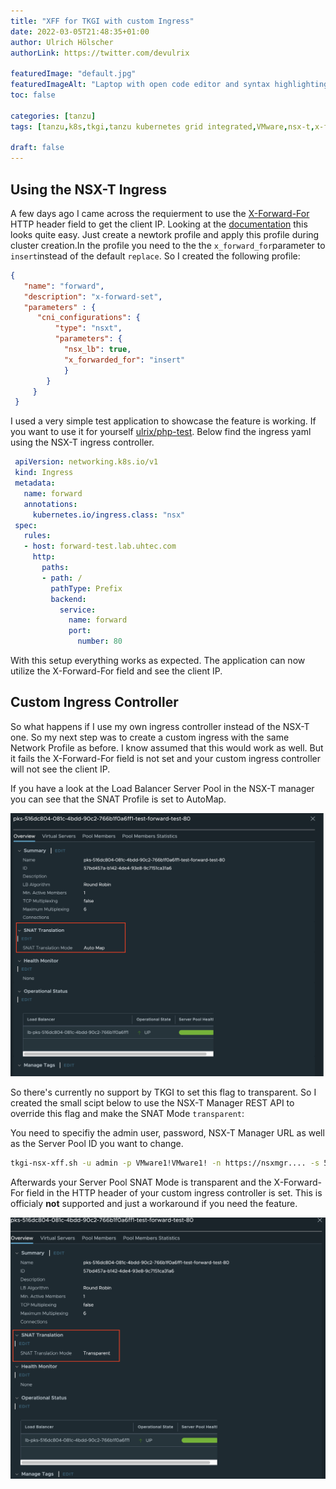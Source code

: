 ```yaml
---
title: "XFF for TKGI with custom Ingress"
date: 2022-03-05T21:48:35+01:00  
author: Ulrich Hölscher
authorLink: https://twitter.com/devulrix

featuredImage: "default.jpg"
featuredImageAlt: "Laptop with open code editor and syntax highlighting blurred to the right."
toc: false

categories: [tanzu]
tags: [tanzu,k8s,tkgi,tanzu kubernetes grid integrated,VMware,nsx-t,x-forward,ingress]

draft: false
---
```

## Using the NSX-T Ingress

A few days ago I came across the requierment to use the [X-Forward-For](https://en.wikipedia.org/wiki/X-Forwarded-For) HTTP header field to get the client IP. Looking at the [documentation](https://docs.pivotal.io/tkgi/1-13/network-profiles-ncp-lb.html) this looks quite easy. Just create a newtork profile and apply this profile during cluster creation.In the profile you need to the the ```x_forward_for```parameter to ```insert```instead of the default ```replace```. So I created the following profile:

```json {linenos=table,hl_lines=[9],linenostart=1}
{
   "name": "forward",
   "description": "x-forward-set",
   "parameters" : {
      "cni_configurations": {
          "type": "nsxt",
          "parameters": {
            "nsx_lb": true,
            "x_forwarded_for": "insert"
            }
        }
     }
 }
 ```

I used a very simple test application to showcase the feature is working. If you want to use it for yourself [ulrix/php-test](https://hub.docker.com/r/ulrix/php-test). Below find the ingress yaml using the NSX-T ingress controller.

```yaml {linenos=table,hl_lines=[6],linenostart=1}
 apiVersion: networking.k8s.io/v1
 kind: Ingress
 metadata:
   name: forward
   annotations:
     kubernetes.io/ingress.class: "nsx"
 spec:
   rules:
   - host: forward-test.lab.uhtec.com
     http:
       paths:
       - path: /
         pathType: Prefix
         backend:
           service:
             name: forward
             port:
               number: 80
```

With this setup everything works as expected. The application can now utilize the X-Forward-For field and see the client IP.

## Custom Ingress Controller

So what happens if I use my own ingress controller instead of the NSX-T one. So my next step was to create a custom ingress with the same Network Profile as before. I know assumed that this would work as well. But it fails the X-Forward-For field is not set and your custom ingress controller will not see the client IP.

If you have a look at the Load Balancer Server Pool in the NSX-T manager you can see that the SNAT Profile is set to AutoMap.

![NSX-T Server Pool SNAT Profile set to AutoMap](snat-auto-map.png)

So there's currently no support by TKGI to set this flag to transparent. So I created the small scipt below to use the NSX-T Manager REST API to override this flag and make the SNAT Mode ```transparent```:

<script src="https://gist.github.com/devulrix/84a2ce581662a464f788aa040cd63c41.js"></script>

You need to specifiy the admin user, password, NSX-T Manager URL as well as the Server Pool ID you want to change.

```bash {linenos=false,linenostart=1}
tkgi-nsx-xff.sh -u admin -p VMware1!VMware1! -n https://nsxmgr.... -s 57bd457a-b142-4de4-93e8-9c7151ca31a6
```

Afterwards your Server Pool SNAT Mode is transparent and the X-Forward-For field in the HTTP header of your custom ingress controller is set. This is officialy **not** supported and just a workaround if you need the feature.

![NSX-T Server Pool SNAT Profile set to Transparent](snat-transparent.png)